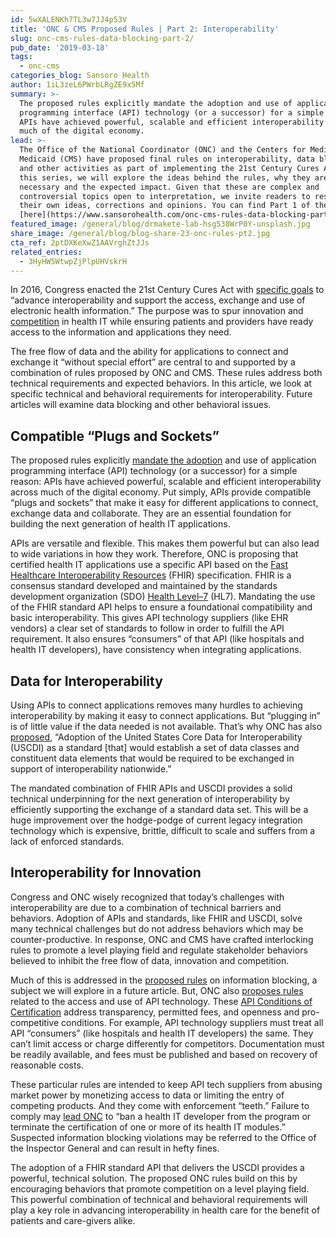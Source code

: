 ```yaml
---
id: 5wXALENKh7TL3w7JJ4p53V
title: 'ONC & CMS Proposed Rules | Part 2: Interoperability'
slug: onc-cms-rules-data-blocking-part-2/
pub_date: '2019-03-18'
tags:
  - onc-cms
categories_blog: Sansoro Health
author: 1iL3zeL6PWrbLRgZE9x5Mf
summary: >-
  The proposed rules explicitly mandate the adoption and use of application
  programming interface (API) technology (or a successor) for a simple reason:
  APIs have achieved powerful, scalable and efficient interoperability across
  much of the digital economy.
lead: >-
  The Office of the National Coordinator (ONC) and the Centers for Medicare and
  Medicaid (CMS) have proposed final rules on interoperability, data blocking
  and other activities as part of implementing the 21st Century Cures Act. In
  this series, we will explore the ideas behind the rules, why they are
  necessary and the expected impact. Given that these are complex and
  controversial topics open to interpretation, we invite readers to respond with
  their own ideas, corrections and opinions. You can find Part 1 of the series
  [here](https://www.sansorohealth.com/onc-cms-rules-data-blocking-part-1/). 
featured_image: /general/blog/drmakete-lab-hsg538WrP0Y-unsplash.jpg
share_image: /general/blog/blog-share-23-onc-rules-pt2.jpg
cta_ref: 2ptDXKeXwZ1AAVrghZtJJs
related_entries:
  - 3HyHW5WtwpZjPlpUHVskrH
---
```

In 2016, Congress enacted the 21st Century Cures Act with [specific goals](https://www.sansorohealth.com/wp-content/uploads/2019/02/ONCCuresActNPRM.pdf#page=9) to “advance interoperability and support the access, exchange and use of electronic health information.” The purpose was to spur innovation and [competition](https://www.sansorohealth.com/wp-content/uploads/2019/02/ONCCuresActNPRM.pdf#page=9) in health IT while ensuring patients and providers have ready access to the information and applications they need.

The free flow of data and the ability for applications to connect and exchange it “without special effort” are central to and supported by a combination of rules proposed by ONC and CMS. These rules address both technical requirements and expected behaviors. In this article, we look at specific technical and behavioral requirements for interoperability. Future articles will examine data blocking and other behavioral issues.

## Compatible “Plugs and Sockets”

The proposed rules explicitly [mandate the adoption](https://www.sansorohealth.com/wp-content/uploads/2019/02/ONCCuresActNPRM.pdf#page=10) and use of application programming interface (API) technology (or a successor) for a simple reason: APIs have achieved powerful, scalable and efficient interoperability across much of the digital economy. Put simply, APIs provide compatible “plugs and sockets” that make it easy for different applications to connect, exchange data and collaborate. They are an essential foundation for building the next generation of health IT applications.

APIs are versatile and flexible. This makes them powerful but can also lead to wide variations in how they work. Therefore, ONC is proposing that certified health IT applications use a specific API based on the [Fast Healthcare Interoperability Resources](https://www.hl7.org/fhir/overview.html) (FHIR) specification. FHIR is a consensus standard developed and maintained by the standards development organization (SDO) [Health Level–7](http://www.hl7.org/about/index.cfm?ref=nav) (HL7). Mandating the use of the FHIR standard API helps to ensure a foundational compatibility and basic interoperability. This gives API technology suppliers (like EHR vendors) a clear set of standards to follow in order to fulfill the API requirement. It also ensures “consumers” of that API (like hospitals and health IT developers), have consistency when integrating applications.

## Data for Interoperability

Using APIs to connect applications removes many hurdles to achieving interoperability by making it easy to connect applications. But “plugging in” is of little value if the data needed is not available. That’s why ONC has also [proposed](https://www.sansorohealth.com/wp-content/uploads/2019/02/ONCCuresActNPRM.pdf#page=11), “Adoption of the United States Core Data for Interoperability (USCDI) as a standard [that] would establish a set of data classes and constituent data elements that would be required to be exchanged in support of interoperability nationwide.”

The mandated combination of FHIR APIs and USCDI provides a solid technical underpinning for the next generation of interoperability by efficiently supporting the exchange of a standard data set. This will be a huge improvement over the hodge-podge of current legacy integration technology which is expensive, brittle, difficult to scale and suffers from a lack of enforced standards.

## Interoperability for Innovation

Congress and ONC wisely recognized that today’s challenges with interoperability are due to a combination of technical barriers and  behaviors. Adoption of APIs and standards, like FHIR and USCDI, solve many technical challenges but do not address behaviors which may be counter-productive. In response, ONC and CMS have crafted interlocking rules to promote a level playing field and regulate stakeholder behaviors believed to inhibit the free flow of data, innovation and competition.

Much of this is addressed in the [proposed rules](https://www.sansorohealth.com/wp-content/uploads/2019/02/ONCCuresActNPRM.pdf#page=20) on information blocking, a subject we will explore in a future article. But, ONC also [proposes rules](https://www.sansorohealth.com/wp-content/uploads/2019/02/ONCCuresActNPRM.pdf#page=25) related to the access and use of API technology. These [API Conditions of Certification](https://www.sansorohealth.com/wp-content/uploads/2019/02/ONCCuresActNPRM.pdf#page=205) address transparency, permitted fees, and openness and pro-competitive conditions. For example, API technology suppliers must treat all API “consumers” (like hospitals and health IT developers) the same. They can’t limit access or charge differently for competitors. Documentation must be readily available, and fees must be published and based on recovery of reasonable costs.



These particular rules are intended to keep API tech suppliers from abusing market power by monetizing access to data or limiting the entry of competing products. And they come with enforcement “teeth.” Failure to comply may [lead ONC](https://www.sansorohealth.com/wp-content/uploads/2019/02/ONCCuresActNPRM.pdf#page=25) to “ban a health IT developer from the program or terminate the certification of one or more of its health IT modules.” Suspected information blocking violations may be referred to the Office of the Inspector General and can result in hefty fines.

The adoption of a FHIR standard API that delivers the USCDI provides a powerful, technical solution. The proposed ONC rules build on this by encouraging behaviors that promote competition on a level playing field. This powerful combination of technical and behavioral requirements will play a key role in advancing interoperability in health care for the benefit of patients and care-givers alike. 
  